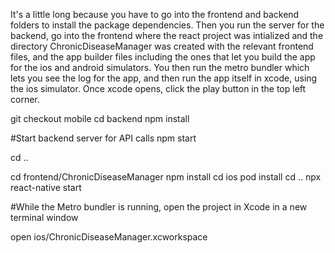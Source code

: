 It's a little long because you have to go into the frontend and backend folders to install the package dependencies. Then you run the server for the backend, 
go into the frontend where the react project was intialized and the directory ChronicDiseaseManager was created with the relevant frontend files, and the app builder files including the 
ones that let you build the app for the ios and android simulators. You then run the metro bundler which lets you see the log for the app, and then run the app itself in xcode, using the ios 
simulator. Once xcode opens, click the play button in the top left corner.


git checkout mobile 
cd backend
npm install

#Start backend server for API calls
npm start

cd ..

cd frontend/ChronicDiseaseManager
npm install cd ios
pod install
cd .. npx react-native start 

#While the Metro bundler is running, open the project in Xcode in a new terminal window 

open ios/ChronicDiseaseManager.xcworkspace

